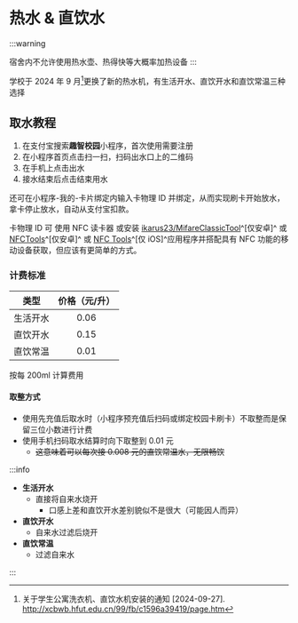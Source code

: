 # 热水 & 直饮水

:::warning

宿舍内不允许使用热水壶、热得快等大概率加热设备
:::

学校于 2024 年 9 月[^1]更换了新的热水机，有生活开水、直饮开水和直饮常温三种选择

## 取水教程

1. 在支付宝搜索**趣智校园**小程序，首次使用需要注册
2. 在小程序首页点击扫一扫，扫码出水口上的二维码
3. 在手机上点击出水
4. 接水结束后点击结束用水

还可在小程序-我的-卡片绑定内输入卡物理 ID 并绑定，从而实现刷卡开始放水，拿卡停止放水，自动从支付宝扣款。

卡物理 ID 可 使用 NFC 读卡器 或安装 [ikarus23/MifareClassicTool](https://github.com/ikarus23/MifareClassicTool)^[仅安卓]^ 或 [NFCTools](market://details?id=com.wakdev.wdnfc)^[仅安卓]^ 或 [NFC Tools](https://apps.apple.com/cn/app/nfc-tools/id1252962749)^[仅 iOS]^应用程序并搭配具有 NFC 功能的移动设备获取，但应该有更简单的方式。

### 计费标准

| 类型     | 价格（元/升） |
| -------- | :-----------: |
| 生活开水 |     0.06      |
| 直饮开水 |     0.15      |
| 直饮常温 |     0.01      |

按每 200ml 计算费用

#### 取整方式

- 使用先充值后取水时（小程序预充值后扫码或绑定校园卡刷卡）不取整而是保留三位小数进行计费
- 使用手机扫码取水结算时向下取整到 0.01 元
  - ~~这意味着可以每次接 0.008 元的直饮常温水，无限畅饮~~

:::info

- **生活开水**
  - 直接将自来水烧开
    - 口感上差和直饮开水差别貌似不是很大（可能因人而异）
- **直饮开水**
  - 自来水过滤后烧开
- **直饮常温**
  - 过滤自来水

:::

[^1]:
    关于学生公寓洗衣机、直饮水机安装的通知 [2024-09-27].  
    <http://xcbwb.hfut.edu.cn/99/fb/c1596a39419/page.htm>
